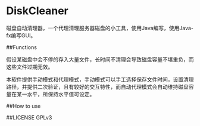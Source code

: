 # DiskCleaner
磁盘自动清理器，一个代理清理服务器磁盘的小工具，使用Java编写，使用Java-fx编写GUI。  

##Functions

假设某磁盘中会不停的存入大量文件，长时间不清理会导致磁盘容量不堪重负，而这些文件过期无效。  

本软件提供手动模式和代理模式，手动模式可以手工选择保存文件时间，设置清理路径，并提供二次验证，且有较好的交互特性，而自动代理模式会自动维持磁盘容量在某一水平，所保持水平值可设定。  

##How to use



##LICENSE
GPLv3